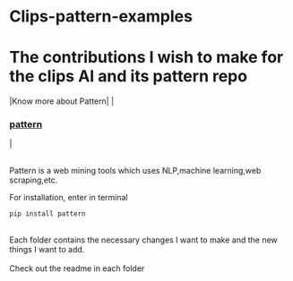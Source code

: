 # Clips-pattern-examples
<h1>The contributions I wish to make for the clips AI and its pattern repo</h1>

|Know more about Pattern|
|<h3>[pattern](https://www.clips.uantwerpen.be/pages/pattern-dev)</h3>|

<br>Pattern is a web mining tools which uses NLP,machine learning,web scraping,etc.</br>


For installation, enter in terminal


```
pip install pattern
```

<br>Each folder contains the necessary changes I want to make and the new things I want to add.</br>
<br>Check out the readme in each folder</br>


